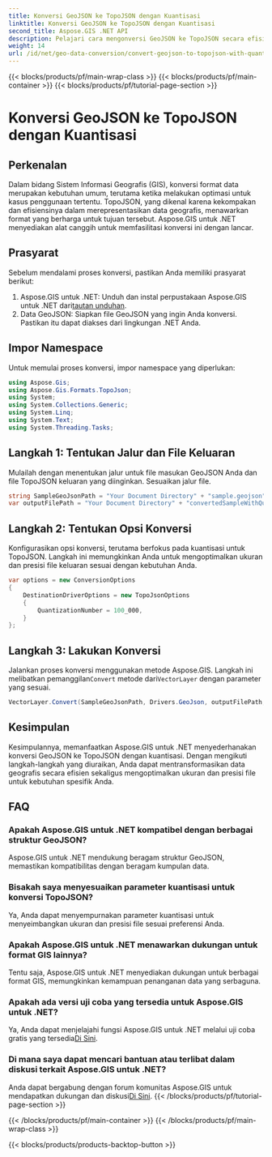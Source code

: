 ```yaml
---
title: Konversi GeoJSON ke TopoJSON dengan Kuantisasi
linktitle: Konversi GeoJSON ke TopoJSON dengan Kuantisasi
second_title: Aspose.GIS .NET API
description: Pelajari cara mengonversi GeoJSON ke TopoJSON secara efisien dengan kuantisasi menggunakan Aspose.GIS untuk .NET, yang mengoptimalkan ukuran dan presisi file.
weight: 14
url: /id/net/geo-data-conversion/convert-geojson-to-topojson-with-quantization/
---
```


{{< blocks/products/pf/main-wrap-class >}}
{{< blocks/products/pf/main-container >}}
{{< blocks/products/pf/tutorial-page-section >}}

# Konversi GeoJSON ke TopoJSON dengan Kuantisasi

## Perkenalan
Dalam bidang Sistem Informasi Geografis (GIS), konversi format data merupakan kebutuhan umum, terutama ketika melakukan optimasi untuk kasus penggunaan tertentu. TopoJSON, yang dikenal karena kekompakan dan efisiensinya dalam merepresentasikan data geografis, menawarkan format yang berharga untuk tujuan tersebut. Aspose.GIS untuk .NET menyediakan alat canggih untuk memfasilitasi konversi ini dengan lancar.
## Prasyarat
Sebelum mendalami proses konversi, pastikan Anda memiliki prasyarat berikut:
1.  Aspose.GIS untuk .NET: Unduh dan instal perpustakaan Aspose.GIS untuk .NET dari[tautan unduhan](https://releases.aspose.com/gis/net/).
2. Data GeoJSON: Siapkan file GeoJSON yang ingin Anda konversi. Pastikan itu dapat diakses dari lingkungan .NET Anda.

## Impor Namespace
Untuk memulai proses konversi, impor namespace yang diperlukan:
```csharp
using Aspose.Gis;
using Aspose.Gis.Formats.TopoJson;
using System;
using System.Collections.Generic;
using System.Linq;
using System.Text;
using System.Threading.Tasks;
```
## Langkah 1: Tentukan Jalur dan File Keluaran
Mulailah dengan menentukan jalur untuk file masukan GeoJSON Anda dan file TopoJSON keluaran yang diinginkan. Sesuaikan jalur file.
```csharp
string SampleGeoJsonPath = "Your Document Directory" + "sample.geojson";
var outputFilePath = "Your Document Directory" + "convertedSampleWithQuantization_out.topojson";
```
## Langkah 2: Tentukan Opsi Konversi
Konfigurasikan opsi konversi, terutama berfokus pada kuantisasi untuk TopoJSON. Langkah ini memungkinkan Anda untuk mengoptimalkan ukuran dan presisi file keluaran sesuai dengan kebutuhan Anda.
```csharp
var options = new ConversionOptions
{
    DestinationDriverOptions = new TopoJsonOptions
    {
        QuantizationNumber = 100_000,
    }
};
```
## Langkah 3: Lakukan Konversi
 Jalankan proses konversi menggunakan metode Aspose.GIS. Langkah ini melibatkan pemanggilan`Convert` metode dari`VectorLayer` dengan parameter yang sesuai.
```csharp
VectorLayer.Convert(SampleGeoJsonPath, Drivers.GeoJson, outputFilePath, Drivers.TopoJson, options);
```

## Kesimpulan
Kesimpulannya, memanfaatkan Aspose.GIS untuk .NET menyederhanakan konversi GeoJSON ke TopoJSON dengan kuantisasi. Dengan mengikuti langkah-langkah yang diuraikan, Anda dapat mentransformasikan data geografis secara efisien sekaligus mengoptimalkan ukuran dan presisi file untuk kebutuhan spesifik Anda.
## FAQ
### Apakah Aspose.GIS untuk .NET kompatibel dengan berbagai struktur GeoJSON?
Aspose.GIS untuk .NET mendukung beragam struktur GeoJSON, memastikan kompatibilitas dengan beragam kumpulan data.
### Bisakah saya menyesuaikan parameter kuantisasi untuk konversi TopoJSON?
Ya, Anda dapat menyempurnakan parameter kuantisasi untuk menyeimbangkan ukuran dan presisi file sesuai preferensi Anda.
### Apakah Aspose.GIS untuk .NET menawarkan dukungan untuk format GIS lainnya?
Tentu saja, Aspose.GIS untuk .NET menyediakan dukungan untuk berbagai format GIS, memungkinkan kemampuan penanganan data yang serbaguna.
### Apakah ada versi uji coba yang tersedia untuk Aspose.GIS untuk .NET?
 Ya, Anda dapat menjelajahi fungsi Aspose.GIS untuk .NET melalui uji coba gratis yang tersedia[Di Sini](https://releases.aspose.com/).
### Di mana saya dapat mencari bantuan atau terlibat dalam diskusi terkait Aspose.GIS untuk .NET?
 Anda dapat bergabung dengan forum komunitas Aspose.GIS untuk mendapatkan dukungan dan diskusi[Di Sini](https://forum.aspose.com/c/gis/33).
{{< /blocks/products/pf/tutorial-page-section >}}

{{< /blocks/products/pf/main-container >}}
{{< /blocks/products/pf/main-wrap-class >}}

{{< blocks/products/products-backtop-button >}}
